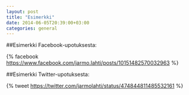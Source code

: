 ```yaml
---
layout: post
title: "Esimerkki"
date: 2014-06-05T20:39:00+03:00
categories: general
---
```


##Esimerkki Facebook-upotuksesta:

{% facebook https://www.facebook.com/jarmo.lahti/posts/10151482570032963 %}

##Esimerkki Twitter-upotuksesta:

{% tweet https://twitter.com/jarmolahti/status/474844811485532161 %}
